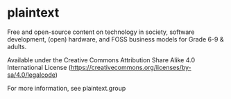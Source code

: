 # plaintext
Free and open-source content on technology in society, software development, (open) hardware, and FOSS business models for Grade 6-9 &amp; adults.

Available under the Creative Commons Attribution Share Alike 4.0 International License (https://creativecommons.org/licenses/by-sa/4.0/legalcode)

For more information, see plaintext.group
